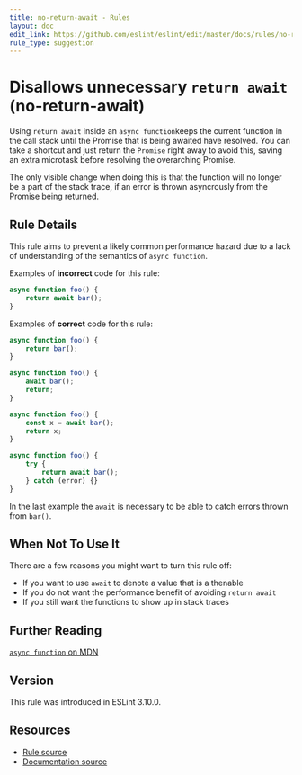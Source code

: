 ```yaml
---
title: no-return-await - Rules
layout: doc
edit_link: https://github.com/eslint/eslint/edit/master/docs/rules/no-return-await.md
rule_type: suggestion
---
```

<!-- Note: No pull requests accepted for this file. See README.md in the root directory for details. -->

# Disallows unnecessary `return await` (no-return-await)

Using `return await` inside an `async function`keeps the current function in the call stack until the Promise that is being awaited have resolved. You can take a shortcut and just return the `Promise` right away to avoid this, saving an extra microtask before resolving the overarching Promise.

The only visible change when doing this is that the function will no longer be a part of the stack trace, if an error is thrown asyncrously from the Promise being returned.

## Rule Details

This rule aims to prevent a likely common performance hazard due to a lack of understanding of the semantics of `async function`.

Examples of **incorrect** code for this rule:

```js
async function foo() {
    return await bar();
}
```

Examples of **correct** code for this rule:

```js
async function foo() {
    return bar();
}

async function foo() {
    await bar();
    return;
}

async function foo() {
    const x = await bar();
    return x;
}

async function foo() {
    try {
        return await bar();
    } catch (error) {}
}
```

In the last example the `await` is necessary to be able to catch errors thrown from `bar()`.

## When Not To Use It

There are a few reasons you might want to turn this rule off:

- If you want to use `await` to denote a value that is a thenable
- If you do not want the performance benefit of avoiding `return await`
- If you still want the functions to show up in stack traces

## Further Reading

[`async function` on MDN](https://developer.mozilla.org/en-US/docs/Web/JavaScript/Reference/Statements/async_function)

## Version

This rule was introduced in ESLint 3.10.0.

## Resources

* [Rule source](https://github.com/eslint/eslint/tree/master/lib/rules/no-return-await.js)
* [Documentation source](https://github.com/eslint/eslint/tree/master/docs/rules/no-return-await.md)
